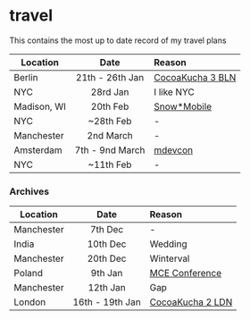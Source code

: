 travel
======

This contains the most up to date record of my travel plans


| Location        | Date           | Reason  |
| ------------- |:-------------:| :-----|
| Berlin | 21th - 26th Jan | [CocoaKucha 3 BLN](http://github.com/orta/life/issues/17) |
| NYC | 28rd Jan | I like NYC |
| Madison, WI | 20th Feb | [Snow*Mobile](http://www.snow-mobile.org) |
| NYC | ~28th Feb | -  |
| Manchester | 2nd March | - |
| Amsterdam | 7th - 9nd March | [mdevcon](http://mdevcon.com) |
| NYC | ~11th Feb | -  |

### Archives

| Location        | Date           | Reason  |
| ------------- |:-------------:| :-----|
| Manchester      | 7th Dec | - |
| India      | 10th Dec | Wedding |
| Manchester | 20th Dec | Winterval |
| Poland | 9th Jan | [MCE Conference](http://mobilecentraleurope.com/) |
| Manchester | 12th Jan| Gap |
| London | 16th - 19th Jan | [CocoaKucha 2 LDN](http://github.com/orta/life/issues/10) |
